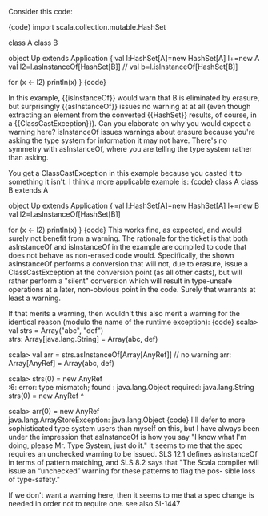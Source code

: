 Consider this code:

{code}
import scala.collection.mutable.HashSet

class A
class B

object Up extends Application {
  val l:HashSet[A]=new HashSet[A]
  l+=new A
  val l2=l.asInstanceOf[HashSet[B]]
//  val b=l.isInstanceOf[HashSet[B]]

  for (x <- l2) println(x)
}
{code}

In this example, {{isInstanceOf}} would warn that B is eliminated by erasure, but surprisingly {{asInstanceOf}} issues no warning at at all (even though extracting an element from the converted {{HashSet}} results, of course, in a {{ClassCastException}}).
Can you elaborate on why you would expect a warning here? isInstanceOf issues warnings about erasure because you're asking the type system for information it may not have.  There's no symmetry with asInstanceOf, where you are telling the type system rather than asking.

You get a ClassCastException in this example because you casted it to something it isn't.  I think a more applicable example is:
{code}
class A
class B extends A

object Up extends Application {
  val l:HashSet[A]=new HashSet[A]
  l+=new B
  val l2=l.asInstanceOf[HashSet[B]]

  for (x <- l2) println(x)
}
{code}
This works fine, as expected, and would surely not benefit from a warning.
The rationale for the ticket is that both asInstanceOf and isInstanceOf in the example are compiled to code that does not behave as non-erased code would. Specifically, the shown asInstanceOf performs a conversion that will not, due to erasure, issue a ClassCastException at the conversion point (as all other casts), but will rather perform a "silent" conversion which will result in type-unsafe operations at a later, non-obvious point in the code. Surely that warrants at least a warning.


If that merits a warning, then wouldn't this also merit a warning for the identical reason (modulo the name of the runtime exception):
{code}
scala> val strs = Array("abc", "def")            
strs: Array[java.lang.String] = Array(abc, def)

scala> val arr = strs.asInstanceOf[Array[AnyRef]] // no warning
arr: Array[AnyRef] = Array(abc, def)

scala> strs(0) = new AnyRef                      
<console>:6: error: type mismatch;
 found   : java.lang.Object
 required: java.lang.String
       strs(0) = new AnyRef
                 ^

scala> arr(0) = new AnyRef                       
java.lang.ArrayStoreException: java.lang.Object
{code}
I'll defer to more sophisticated type system users than myself on this, but I have always been under the impression that asInstanceOf is how you say "I know what I'm doing, please Mr. Type System, just do it."
It seems to me that the spec requires an unchecked warning to be issued. SLS 12.1 defines asInstanceOf in terms of pattern matching, and SLS 8.2 says that "The Scala compiler will issue an “unchecked” warning for these patterns to flag the pos- sible loss of type-safety."

If we don't want a warning here, then it seems to me that a spec change is needed in order not to require one. see also SI-1447
